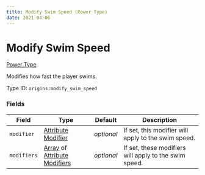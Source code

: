 ```yaml
---
title: Modify Swim Speed (Power Type)
date: 2021-04-06
---
```

# Modify Swim Speed

[Power Type](../power_types.md).

Modifies how fast the player swims.

Type ID: `origins:modify_swim_speed`

### Fields

Field  | Type | Default | Description
-------|------|---------|-------------
`modifier` | [Attribute Modifier](../data_types/attribute_modifier.md) | _optional_ | If set, this modifier will apply to the swim speed.
`modifiers` | [Array](../data_types/array.md) of [Attribute Modifiers](../data_types/attribute_modifier.md) | _optional_ | If set, these modifiers will apply to the swim speed.
